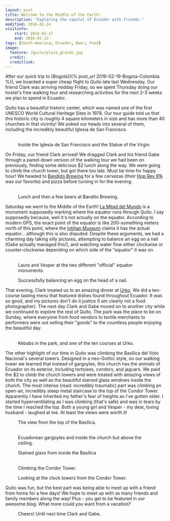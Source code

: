 ```yaml
---
layout: post
title: Welcome to the Middle of the Earth!
description: "Exploring the capital of Ecuador with friends."
modified: 2016-02-24
visitinfo:
    start: 2016-02-17
    end: 2016-02-22
tags: [South-America, Ecuador, Beer, Food]
image:
  feature: /quito/plaza_grande.jpg
  credit:
  creditlink:
---
```


After our quick trip to [Bogotá]({% post_url 2016-02-19-Bogota-Colombia %}), we boarded a super cheap flight to Quito late last Wednesday. Our friend Clark was arriving midday Friday, so we spent Thursday doing our hostel's free walking tour and researching activities for the next 2-3 weeks we plan to spend in Ecuador.

Quito has a beautiful historic center, which was named one of the first UNESCO World Cultural Heritage Sites in 1978. Our tour guide told us that this historic city is roughly 4 square kilometers in size and has more than 40 churches in that vicinity! We poked our heads into several of them, including the incredibly beautiful Iglesia de San Francisco.
<figure class="half">
    <a href="/images/quito/iglesia_de_san_francisco.jpg"><img src="/images/quito/iglesia_de_san_francisco.jpg" alt=""></a>
    <a href="/images/quito/statue_of_the_virgin.jpg"><img src="/images/quito/statue_of_the_virgin.jpg" alt=""></a>
    <figcaption>Inside the Iglesia de San Francisco and the Statue of the Virgin.</figcaption>
</figure>

On Friday, our friend Clark arrived! We dragged Clark and his friend Gabe through a pared-down version of the walking tour we had been on previously, finding some delicious $2 lunch along the way. We were going to climb the church tower, but got there too late. Must be time for happy hour! We headed to [Bandido Brewing](http://bandidobrewing.com/home-en/) for a few cervezas (their [Hop Rey IPA](https://untappd.com/b/bandido-brewing-hop-rey-american-ipa/614526) was our favorite) and pizza before turning in for the evening.
<figure class="half">
    <a href="/images/quito/fish_lunch.jpg"><img src="/images/quito/fish_lunch.jpg" alt=""></a>
    <a href="/images/quito/bandito_brewing_beers.jpg"><img src="/images/quito/bandito_brewing_beers.jpg" alt=""></a>
    <figcaption>Lunch and then a few beers at Bandito Brewing.</figcaption>
</figure>

Saturday we went to the Middle of the Earth! [La Mitad del Mundo](https://en.wikipedia.org/wiki/Ciudad_Mitad_del_Mundo) is a monument supposedly marking where the equator runs through Quito. I say supposedly because, well it's not actually on the equator. According to modern GPS, the exact point of the equator is like 200-something meters north of this point, where the [Intiñan Museum](http://en.museointinan.com.ec/) claims it has the actual equator... although this is also disputed. Despite these arguments, we had a charming day taking silly pictures, attempting to balance an egg on a nail (Gabe actually managed this!), and watching water flow either clockwise or counter-clockwise depending on which side of the "equator" it was on. 
<figure class="half">
    <a href="/images/quito/laura_straddling_the_equator.jpg"><img src="/images/quito/laura_straddling_the_equator.jpg" alt=""></a>
    <a href="/images/quito/l_and_v_at_equator.jpg"><img src="/images/quito/l_and_v_at_equator.jpg" alt=""></a>
    <figcaption>Laura and Vesper at the two different "official" equator monuments.</figcaption>
</figure>
<figure>
    <a href="/images/quito/balancing_an_egg.jpg"><img src="/images/quito/balancing_an_egg.jpg" alt=""></a>
    <figcaption>Successfully balancing an egg on the head of a nail.</figcaption>
</figure>

That evening, Clark treated us to an amazing dinner at [Urko](http://www.urko.rest/welcome#about-1). We did a ten-course tasting menu that featured dishes found throughout Ecuador. It was so good, and my pictures don't do it justice (I am clearly not a food photographer). The next day Clark and Gabe moved on to another city while we continued to explore the rest of Quito. The park was the place to be on Sunday, where everyone from food vendors to textile merchants to performers were out selling their "goods" to the countless people enjoying the beautiful day.
<figure class="half">
    <a href="/images/quito/kebabs_in_the_park.jpg"><img src="/images/quito/kebabs_in_the_park.jpg" alt=""></a>
    <a href="/images/quito/a_dish_from_urko.jpg"><img src="/images/quito/a_dish_from_urko.jpg" alt=""></a>
    <figcaption>Kebabs in the park, and one of the ten courses at Urko.</figcaption>
</figure>
 
The other highlight of our time in Quito was climbing the Basílica del Voto Nacional's several towers. Designed in a neo-Gothic style, on our walking tower we learned that instead of gargoyles, this church has the animals of Ecuador on its exterior, including tortoises, condors, and jaguars. We paid the $2 to climb the church towers and were treated with amazing views of both the city as well as the beautiful stained glass windows inside the church. The most intense (read: incredibly traumatic) part was climbing an open-air, incredibly steep metal staircase to the top of the Condor Tower. Apparently I have inherited my father's fear of heights as I've gotten older. I started hyperventilating as I was climbing (that's safe) and was in tears by the time I reached the top. Both a young girl and Vesper - my dear, loving husband - laughed at me. At least the views were worth it!
<figure>
    <a href="/images/quito/view_from_the_top.jpg"><img src="/images/quito/view_from_the_top.jpg" alt=""></a>
    <figcaption>The view from the top of the Basílica.</figcaption>
</figure>
<figure class="half">
    <a href="/images/quito/ecuadorean_gargoyles.jpg"><img src="/images/quito/ecuadorean_gargoyles.jpg" alt=""></a>
    <a href="/images/quito/inside_above_pews.jpg"><img src="/images/quito/inside_above_pews.jpg" alt=""></a>
    <figcaption>Ecuadorean gargoyles and inside the church but above the ceiling.</figcaption>
</figure>
<figure>
    <a href="/images/quito/interior_of_the_basilica.jpg"><img src="/images/quito/interior_of_the_basilica.jpg" alt=""></a>
    <figcaption>Stained glass from inside the Basílica</figcaption>
</figure>
<figure class="half">
    <a href="/images/quito/up_one.jpg"><img src="/images/quito/up_one.jpg" alt=""></a>
    <a href="/images/quito/up_two.jpg"><img src="/images/quito/up_two.jpg" alt=""></a>
    <figcaption>Climbing the Condor Tower.</figcaption>
</figure>
<figure>
    <a href="/images/quito/clock_towers.jpg"><img src="/images/quito/clock_towers.jpg" alt=""></a>
    <figcaption>Looking at the clock towers from the Condor Tower.</figcaption>
</figure>

Quito was fun, but the best part was being able to meet up with a friend from home for a few days! We hope to meet up with as many friends and family members along the way! Plus - you get to be featured in our awesome blog. What more could you want from a vacation? 

<figure>
    <a href="/images/quito/bandito_brewing_cheers.jpg"><img src="/images/quito/bandito_brewing_cheers.jpg" alt=""></a>
    <figcaption>Cheers! Until next time Clark and Gabe.</figcaption>
</figure>
